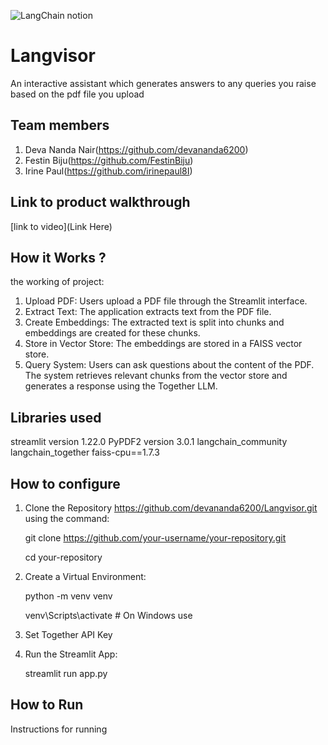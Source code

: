 

![LangChain notion](https://github.com/TH-Activities/saturday-hack-night-template/assets/117498997/af58a18d-932c-4ee7-870b-20820cfa3f3f)




# Langvisor
An interactive assistant which generates answers to any queries you raise based on the pdf file you upload
## Team members
1. Deva Nanda Nair(https://github.com/devananda6200)
2. Festin Biju(https://github.com/FestinBiju)
3. Irine Paul(https://github.com/irinepaul8I)
## Link to product walkthrough
[link to video](Link Here)
## How it Works ?
the working of project:
1. Upload PDF: Users upload a PDF file through the Streamlit interface.
2. Extract Text: The application extracts text from the PDF file.
3. Create Embeddings: The extracted text is split into chunks and embeddings are created for these chunks.
4. Store in Vector Store: The embeddings are stored in a FAISS vector store.
5. Query System: Users can ask questions about the content of the PDF. The system retrieves relevant chunks from the vector store and generates a response using the Together LLM.

## Libraries used
streamlit version 1.22.0
PyPDF2 version 3.0.1
langchain_community 
langchain_together 
faiss-cpu==1.7.3
## How to configure 
1. Clone the Repository https://github.com/devananda6200/Langvisor.git using the command:
   
   git clone https://github.com/your-username/your-repository.git
  
    cd your-repository
 
2. Create a Virtual Environment:

   python -m venv venv
   
   venv\Scripts\activate     # On Windows use
   
4. Set Together API Key
   
5. Run the Streamlit App:
  
    streamlit run app.py
   

## How to Run
Instructions for running
